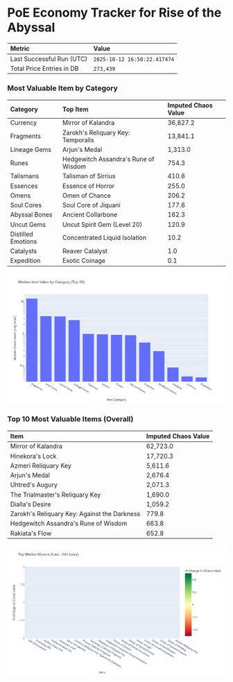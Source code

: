 # PoE Economy Tracker for Rise of the Abyssal

<!-- START_MAINTENANCE -->
| Metric | Value |
|:---|:---|
| Last Successful Run (UTC) | `2025-10-12 16:50:22.417474` |
| Total Price Entries in DB | `273,439` |

<!-- END_MAINTENANCE -->

<!-- START_DATAFRAME_DEBUG -->
<!-- END_DATAFRAME_DEBUG -->

<!-- START_CATEGORY_ANALYSIS -->
### Most Valuable Item by Category
| Category | Top Item | Imputed Chaos Value |
| :--- | :--- | :--- |
| Currency | Mirror of Kalandra | 36,827.2 |
| Fragments | Zarokh's Reliquary Key: Temporalis | 13,841.1 |
| Lineage Gems | Arjun's Medal | 1,313.0 |
| Runes | Hedgewitch Assandra's Rune of Wisdom | 754.3 |
| Talismans | Talisman of Sirrius | 410.8 |
| Essences | Essence of Horror | 255.0 |
| Omens | Omen of Chance | 206.2 |
| Soul Cores | Soul Core of Jiquani | 177.8 |
| Abyssal Bones | Ancient Collarbone | 162.3 |
| Uncut Gems | Uncut Spirit Gem (Level 20) | 120.9 |
| Distilled Emotions | Concentrated Liquid Isolation | 10.2 |
| Catalysts | Reaver Catalyst | 1.0 |
| Expedition | Exotic Coinage | 0.1 |


![Category Analysis Chart](charts/category_analysis.png)
<!-- END_ANALYSIS -->

<!-- START_ANALYSIS -->
### Top 10 Most Valuable Items (Overall)
| Item | Imputed Chaos Value |
| :--- | :--- |
| Mirror of Kalandra | 62,723.0 |
| Hinekora's Lock | 17,720.3 |
| Azmeri Reliquary Key | 5,611.6 |
| Arjun's Medal | 2,676.4 |
| Uhtred's Augury | 2,071.3 |
| The Trialmaster's Reliquary Key | 1,690.0 |
| Dialla's Desire | 1,059.2 |
| Zarokh's Reliquary Key: Against the Darkness | 779.8 |
| Hedgewitch Assandra's Rune of Wisdom | 663.8 |
| Rakiata's Flow | 652.8 |


![Market Movers Chart](charts/market_movers.png)
<!-- END_ANALYSIS -->
